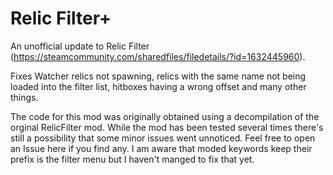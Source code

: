# Relic Filter+
An unofficial update to Relic Filter (https://steamcommunity.com/sharedfiles/filedetails/?id=1632445960).

Fixes Watcher relics not spawning, relics with the same name not being loaded into the filter list, hitboxes having a wrong offset and many other things.

The code for this mod was originally obtained using a decompilation of the orginal RelicFilter mod. While the mod has been tested several times there's still a possibility that some minor issues went unnoticed. Feel free to open an Issue here if you find any. I am aware that moded keywords keep their prefix is the filter menu but I haven't manged to fix that yet.
